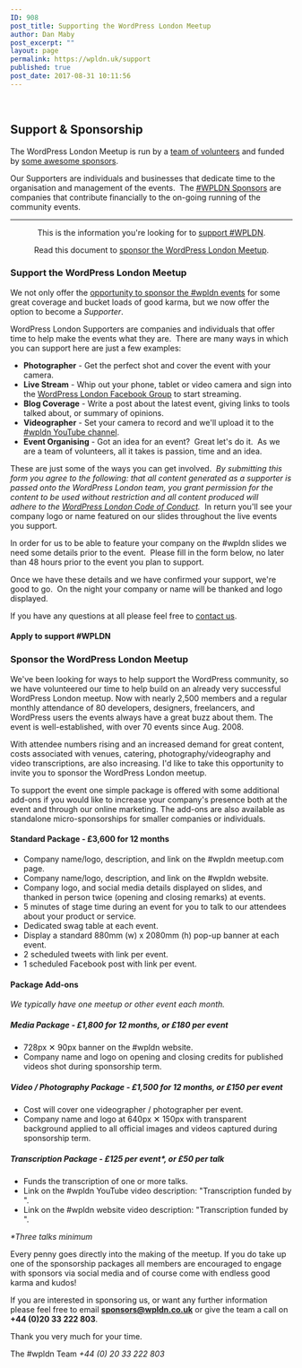 ```yaml
---
ID: 908
post_title: Supporting the WordPress London Meetup
author: Dan Maby
post_excerpt: ""
layout: page
permalink: https://wpldn.uk/support
published: true
post_date: 2017-08-31 10:11:56
---
```

&nbsp;
<h2>Support &amp; Sponsorship</h2>
The WordPress London Meetup is run by a <a href="https://wpldn.uk/organisers/">team of volunteers</a> and funded by <a href="https://wpldn.uk/supporters">some awesome sponsors</a>.

Our Supporters are individuals and businesses that dedicate time to the organisation and management of the events.  The <a href="https://wpldn.uk/supporters/">#WPLDN Sponsors</a> are companies that contribute financially to the on-going running of the community events.

<hr />
<p style="text-align: center;">This is the information you're looking for to <a href="#support">support #WPLDN</a>.</p>
<p style="text-align: center;">Read this document to <a href="#sponsor">sponsor the WordPress London Meetup</a>.</p>

<h3>Support the WordPress London Meetup</h3>
We not only offer the <a href="https://wpldn.uk/support#sponsor">opportunity to sponsor the #wpldn events</a> for some great coverage and bucket loads of good karma, but we now offer the option to become a <em>Supporter</em>.

WordPress London Supporters are companies and individuals that offer time to help make the events what they are.  There are many ways in which you can support here are just a few examples:
<ul>
 	<li><strong>Photographer</strong> - Get the perfect shot and cover the event with your camera.</li>
 	<li><strong>Live Stream</strong> - Whip out your phone, tablet or video camera and sign into the <a href="https://www.facebook.com/groups/wpldn/">WordPress London Facebook Group</a> to start streaming.</li>
 	<li><strong>Blog Coverage</strong> - Write a post about the latest event, giving links to tools talked about, or summary of opinions.</li>
 	<li><strong>Videographer</strong> - Set your camera to record and we'll upload it to the <a href="https://www.youtube.com/user/WordPressLondon">#wpldn YouTube channel</a>.</li>
 	<li><strong>Event Organising</strong> - Got an idea for an event?  Great let's do it.  As we are a team of volunteers, all it takes is passion, time and an idea.</li>
</ul>
These are just some of the ways you can get involved.  <em>By submitting this form you agree to the following: that all content generated as a supporter is passed onto the WordPress London team, you grant permission for the content to be used without restriction and all content produced will adhere to the <a href="https://wpldn.uk/code-of-conduct">WordPress London Code of Conduct</a>.</em>  In return you'll see your company logo or name featured on our slides throughout the live events you support.

In order for us to be able to feature your company on the #wpldn slides we need some details prior to the event.  Please fill in the form below, no later than 48 hours prior to the event you plan to support.

Once we have these details and we have confirmed your support, we're good to go.  On the night your company or name will be thanked and logo displayed.

If you have any questions at all please feel free to <a href="https://wpldn.uk/contact/">contact us</a>.
<h4>Apply to support #WPLDN</h4>
<h3>Sponsor the WordPress London Meetup</h3>
We've been looking for ways to help support the WordPress community, so we have volunteered our time to help build on an already very successful WordPress London meetup. Now with nearly 2,500 members and a regular monthly attendance of 80 developers, designers, freelancers, and WordPress users the events always have a great buzz about them. The event is well-established, with over 70 events since Aug. 2008.

With attendee numbers rising and an increased demand for great content, costs associated with venues, catering, photography/videography and video transcriptions, are also increasing. I'd like to take this opportunity to invite you to sponsor the WordPress London meetup.

To support the event one simple package is offered with some additional add-ons if you would like to increase your company's presence both at the event and through our online marketing. The add-ons are also available as standalone micro-sponsorships for smaller companies or individuals.
<h4><b>Standard Package</b> - £3,600 for 12 months</h4>
<ul>
 	<li style="font-weight: 400;">Company name/logo, description, and link on the #wpldn meetup.com page.</li>
 	<li style="font-weight: 400;">Company name/logo, description, and link on the #wpldn website.</li>
 	<li style="font-weight: 400;">Company logo, and social media details displayed on slides, and thanked in person twice (opening and closing remarks) at events.</li>
 	<li style="font-weight: 400;">5 minutes of stage time during an event for you to talk to our attendees about your product or service.</li>
 	<li style="font-weight: 400;">Dedicated swag table at each event.</li>
 	<li style="font-weight: 400;">Display a standard 880mm (w) x 2080mm (h) pop-up banner at each event.</li>
 	<li style="font-weight: 400;">2 scheduled tweets with link per event.</li>
 	<li style="font-weight: 400;">1 scheduled Facebook post with link per event.</li>
</ul>
<h4><strong>Package Add-ons</strong></h4>
<i>We typically have one meetup or other event each month.</i>
<h5><b>Media Package</b> - £1,800 for 12 months, or £180 per event</h5>
<ul>
 	<li style="font-weight: 400;">728px ✕ 90px banner on the #wpldn website.</li>
 	<li style="font-weight: 400;">Company name and logo on opening and closing credits for published videos shot during sponsorship term.</li>
</ul>
<h5><b>Video / Photography Package</b> - £1,500 for 12 months, or £150 per event</h5>
<ul>
 	<li style="font-weight: 400;">Cost will cover one videographer / photographer per event.</li>
 	<li style="font-weight: 400;">Company name and logo at 640px ✕ 150px with transparent background applied to all official images and videos captured during sponsorship term.</li>
</ul>
<h5><b>Transcription Package</b> - £125 per event*, or £50 per talk</h5>
<ul>
 	<li style="font-weight: 400;">Funds the transcription of one or more talks.</li>
 	<li style="font-weight: 400;">Link on the #wpldn YouTube video description: "Transcription funded by ".</li>
 	<li style="font-weight: 400;">Link on the #wpldn website video description: "Transcription funded by ".</li>
</ul>
<i>*Three talks minimum</i>

Every penny goes directly into the making of the meetup. If you do take up one of the sponsorship packages all members are encouraged to engage with sponsors via social media and of course come with endless good karma and kudos!

If you are interested in sponsoring us, or want any further information please feel free to email <a href="mailto:sponsors@wpldn.co.uk"><b>sponsors@wpldn.co.uk</b></a> or give the team a call on <b>+44 (0)20 33 222 803</b>.

Thank you very much for your time.

The #wpldn Team
<i>+44 (0) 20 33 222 803</i>